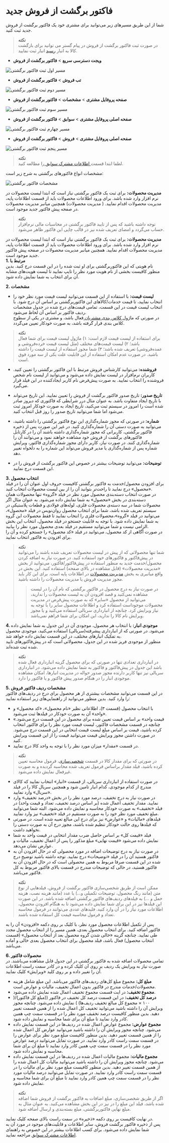 # فاکتور برگشت از فروش جدید 

شما از این طریق مسیرهای زیر می‌توانید برای مشتری خود یک فاکتور برگشت از فروش جدید ثبت کنید.<br>
>**نکته** <br>
 در صورت ثبت فاکتور برگشت از فروش در پیام گستر می توانید برای بازگشت کالا به انبار [رسید](Help/Buy-warehouse-sales/Store/sabthavale-resid/IssueReceiptRemittance_2.7.1.md) انبار ثبت نمایید.

- **ویجت دسترسی سریع** > **فاکتور برگشت از فروش**

![مسیر اول ثبت فاکتور برگشتی](./Images/new-sales-return-invoice-method1.2.8.3.png)

- **تب فروش** > **فاکتور برگشت از فروش**

![مسیر دوم ثبت فاکتور برگشتی](./Images/new-sales-return-invoice-method2.2.8.3.png)

- **صفحه پروفایل مشتری** > **مشخصات** > **فاکتور برگشت از فروش**

![مسیر سوم ثبت فاکتور برگشتی](./Images/new-sales-return-invoice-method3.2.8.3.png)

- **صفحه اصلی پروفایل مشتری** > **سوابق** > **فاکتور برگشت از فروش**

![مسیر چهارم ثبت فاکتور برگشتی](./Images/new-sales-return-invoice-method4.2.8.3.png)

- **صفحه اصلی پروفایل مشتری** > **فروش** > **فاکتور برگشت از فروش**

![مسیر پنجم ثبت فاکتور برگشتی](./Images/new-sales-return-invoice-method5.2.8.3.png)

> **نکته**<br>
 لطفا ابتدا قسمت[ اطلاعات مشترک سوابق ](https://github.com/1stco/PayamGostarDocs/blob/master/Help/Integrated-bank/Database/Records/Joint-record-information/Joint-record-information.md)را مطالعه کنید.

مشخصات انواع فاکتورهای برگشتی به شرح زیر است:

![مشخصات فاکتور برگشتی](./Images/sales-return-invoice-information.2.8.3.png)

**مدیریت محصولات:**  برای ثبت یک فاکتور برگشتی نیاز است که ابتدا لیست محصولات در نرم افزار وارد شده باشد. برای ورود اطلاعات محصولات باید از قسمت اطلاعات پایه، مدیریت محصولات اقدام نمایید. ( مدیریت محصولات) همچنین میانبر مدیریت محصولات در صفحه پیش فاکتور جدید موجود است.

> **نکته** <br>
توجه داشته باشید که پس از تایید فاکتور برگشتی در محاسبات مالی نرم‌افزار حساب می‌گردد و امضای تعریف شده نیز در قالب چاپی این فاکتور ظاهر می‌شود.


**مدیریت محصولات:**  برای ثبت یک فاکتور برگشتی نیاز است که ابتدا لیست محصولات در نرم افزار وارد شده باشد. برای ورود اطلاعات محصولات باید از قسمت اطلاعات پایه، مدیریت محصولات اقدام نمایید. همچنین میانبر مدیریت محصولات در صفحه پیش فاکتور جدید موجود است.<br>
**1. مرتبط با**<br>
نام هویتی که این فاکتوربرگشتی برای او ثبت شده را در این قسمت درج کنید. بدین منظور کافیست بخشی از نام هویت مورد نظر را تایپ نمایید تا لیست هویت‌های مشابه آن برای انتخاب به شما نمایش داده شود.

**2. مشخصات**<br>
- **لیست قیمت:** با استفاده از این قسمت می‌توانید لیست قیمت مورد نظر خود را انتخاب نمایید، تا قیمت خدمات/کالاهای این فاکتوربرگشتی بر اساس آن درج شود. با اتنخاب لیست قیمت در این قسمت، تمامی قیمت‌‌های درج شده در جدول مشخصات ردیف فاکتور بر اساس آن لحاظ می‌شود. <br>
در صورتی که ماژول[ کلاس بندی مشتریان ](https://github.com/1stco/PayamGostarDocs/blob/master/Help/Settings/Customer-classification-management/Customer-classification-management.md)فعال باشد، و مشتری در یکی از سطوح کلاس بندی‌ قرار گرفته باشد، به صورت خودکار تعیین می‌گردد.

> **نکته** <br>
> برای استفاده از لیست قیمت لازم است: ۱) ماژول لیست قیمت برای شما فعال باشد؛ ۲) لیست قیمت‌های مختلف (مثل لیست قیمت خرده‌فروشی و عمده‌فروشی) تعریف شده باشد؛ ۳) شما مجوز استفاده از لیست قیمت را داشته باشید. در صورت عدم امکان استفاده از این قابلیت علت یکی از سه مورد فوق است.<br>

- **فروشنده:** می‌توانید کارشناس فروش مرتبط با این فاکتور برگشتی را تعیین کنید. کاربران نرم‌افزار در لیست نمایش داده می‌شود و می‌توانید از لیست نام شخص فروشنده را انتخاب نمایید. به صورت پیش‌فرض نام کاربر ایجادکننده در این فیلد قرار می‌گیرد.<br>


- **تاریخ صدور:** تاریخ صدور فاکتور برگشت از فروش را تعیین نمایید. این تاریخ می‌تواند با تاریخ ایجاد متفاوت باشد. به عنوان مثال درر شرایطی که فاکتوری که دیروز صادر شده است را امروز در سیستم ثبت می‌کنید، تاریخ ایجاد به صورت خودکار امروز ثبت می‌شود اما شما می‌توانید تاریخ صدور را روز قبل انتخاب کنید.<br>

- **شماره:** در صورتی که مجوز شماره‌گذاری این نوع فاکتور برگشتی را داشته باشید، می‌توانید به صورت دستی آن را شماره‌گذاری کنید. در غیر این صورت پس از ذخیره فاکتور برگشتی، کاربرانی که مجوز شماره‌گذاری داشته باشند آن را در کارتابل فاکتورهای برگشت از فروش خود مشاهده خواهند نمود و می‌توانند آن را شماره‌گذاری کنند. در صورت نیاز، کاربر دارای مجوز شماره‌گذاری فاکتور، ویرایش شماره پس از شماره‌گذاری یا مدیر فروش می‌تواند این شماره را به دلخواه تغییر دهد.

- **توضیحات:** می‌توانید توضیحات  بیشتر در خصوص این فاکتور برگشت از فروش را در این قسمت درج نمایید.<br>

**3. انتخاب محصول**<br>
برای افزودن محصول/خدمت به فاکتور برگشتی کافیست حروف اول عنوان آن را در فیلد «محصول» درج نمایید تا راحت‌تر بتوانید آن را از بین لیست محصولات انتخاب کنید. <br>
در صورت انتخاب دسته‌بندی محصول مورد نظر در فیلد «گروه» تنها محصولات همان دسته‌بندی در بخش «محصول» به شما نمایش داده می‌شود.  به عنوان مثال اگر محصولات شما در سه دسته‌ی محصولات فلزی، لوله‌های فولادی و قطعات پلاستیکی در سیستم تعریف شده باشد، شما برای انتخاب محصول روان‌نویس در فیلد «محصول»، می‌توانید در فیلد «گروه»،محصولات فلزی را انتخاب نمایید تا فقط محصولات این گروه به شما نمایش داده شود. با توجه به قابلیت جستجو در فیلد محصول، انتخاب این بخش الزامی نیست و شما می‌توانید مستقیم در فیلد بعدی محصول مورد نظر را بیابید.<br>
در صورت آگاهی از کد محصول،‌ می‌توانید در فیلد «کد محصول» را جستجو کرده و آن را برای افزودن به فاکتور انتخاب نمایید.

> **نکته**<br> 
> شما تنها محصولاتی که از پیش در لیست محصولات تعریف شده باشند را می‌توانید در پیش‌فاکتور و فاکتورهای خود استفاده کنید. در صورت نیاز به اضافه کردن محصول/خدمت جدید به منظور استفاده در پیش‌فاکتور/فاکتور،‌ می‌توانید از بخش «مدیریت محصولات» (قابل مشاهده در بالای صفحه) استفاده کنید. این بخش در واقع میانبری به بخش [مدیریت محصولات](https://github.com/1stco/PayamGostarDocs/blob/master/Help/Basic-Information/Product-management/Product-management.md) در اطلاعات پایه است. برای این کار باید مجوز مدیریت فروش یا مدیریت محصولات را داشته باشید.<br>
>> در صورت نیاز به درج محصول در فاکتور برگشتی که نام آن را در لیست مشاهده نمی‌کنید و قصد افزودن آن به لیست محصولات را ندارید، می‌توانید از محصول «سایر» که به صورت پیش‌فرض در مدیریت محصولات موجوداست استفاده کرد و اطلاعات محصول سایر را با توجه به نیاز ویرایش کرد. چنانچه از انبارداری سریالی استفاده می‌کنید و یا مجوز ویرایش نام کالا را ندارید، این امکان برای شما فراهم نمی‌باشد.<br>

**4. موجودی انبار:**
با انتخاب هر محصول، موجودی آن در این جدول به شما نمایش داده می‌شود. در صورتی که از انبارداری پیشرفته(سریالی) استفاده می‌کنید، موجودی محصول به تفکیک انبارهای مختلف، در این قسمت نمایش داده خواهد شد.<br>
منظور از موجودی فریز شده در این جدول، محصولاتی است که در پیش‌فاکتورهای تایید شده ثبت شده‌اند.<br>

> **نکته**<br>
> در انبارداری تعدادی تنها در صورتی که برای محصول گزینه انبارداری فعال شده باشد این جدول در پیش‌فاکتور و فاکتور به شما نمایش داده می‌شود. در انبارداری سریالی نیز تنها کاربر دارنده مجوز صدور حواله در مدیریت انبارها، امکان مشاهده موجودی انبار را در هنگام صدور پیش فاکتور و یا فاکتور را دارد.<br>

**5. مشخصات ردیف فاکتور فروش**<br>
در این قسمت می‌توانید مشخصات بیشتری از هر محصول برای درج در ردیف‌های فاکتور را وارد کنید. بدین منظور می‌توانید از راهنمایی‌های زیر استفاده نمایید:<br>
- با انتخاب محصول (قسمت ۳)، اطلاعاتی نظیر «نام محصول»، «کد محصول» و «واحد» آن به صورت خودکار در فیلدها ثبت می‌شود. 
- «قیمت واحد» بر اساس قیمت تعیین شده برای محصول در این قسمت درج می‌شود. چنانچه در قسمت مشخصات فاکتور، لیست قیمت مورد نظر را برای فاکتور انتخاب کرده باشید، قیمت بر اساس مبلغ لیست قیمت انتخابی در این قسمت درج می‌شود. در صورت داشتن مجوز ویرایش قیمت می‌توانید قیمت را از این قسمت ویرایش کنید.<br>
- در قسمت «مقدار» میزان مورد نظر را با توجه به واحد کالا درج نمایید.

> **نکته**<br>
 در صورتی که برای مقدار کالا در قسمت [شخصی‌سازی](https://github.com/1stco/PayamGostarDocs/blob/master/Help/Settings/Personalization-crm/Factor-management/Factor-management.md)، فرمول محاسبه تعیین کرده باشید، فیلد مقدار براساس فرمول تعریف شده محاسبه گردیده و به صورت غیرفعال نمایش داده می‌شود.<br>

- در صورت استفاده از انبارداری سریالی،‌ از قسمت «انبار» انتخاب نمایید که کالای مندرج از کدام موجودی، کدام انبار تامین شود و همچنین سریال کالا را در فیلد «سریال» وارد نمایید.
- در صورت نیاز به درج تخفیف، درصد مورد نظر را در بخش «درصد تخفیف» وارد نمایید. مقدار تخفیف اعمال شده (بر اساس درصد تخفیف، تعداد و قیمت واحد) در فیلد «تخفیف» به صورت خودکار محاسبه و نمایش داده می‌شود. البته شما می‌توانید مبلغ تخفیف مورد نظر خود را به صورت مستقیم در فیلد «تخفیف» نیز وارد نمایید.
- فیلدهای «مالیات» و «عوارض» نیز برای درج این مبالغ تعبیه شده است. در صورتی که فیلدها روی حالت خودکار تنظیم شده باشند، مجوز درج آن به صورت دستی را نخواهید داشت.
- فیلد «قیمت کل» بر اساس حاصل ضرب مقدار انتخابی در قیمت واحد به شما نمایش داده می‌شود «قیمت نهایی» مبلغ مذکور را پس از اعمال تخفیف، مالیات و عوارض نشان می‌دهد.
- در صورت نیاز به درج توضیحات اضافه در مورد محصولی که در حال افزودن آن به فاکتور هستید آن را در فیلد «توضیحات» درج نمایید. توجه داشته باشید توضیح درج شده در این قسمت صرفا مربوط به همین محصولی است که در حال افزودن آن به فاکتور هستید، در حالی که توضیحات مندرج در قسمت بالای فاکتور مربوط به کل فاکتور می‌باشد.<br>

> **نکته**<br>
> ممکن است از طریق شخصی‌سازی فاکتور برگشت از فروش، فیلدهایی از نوع متن (مانند رنگ محصول، توضیحات تکمیلی و...) یا عدد (مانند هزینه نصب، هزینه حمل و ...) به فیلدهای ردیف‌های فاکتور برگشتی اضافه شده باشد. در این صورت این فیلدها نیز در این برای شما نمایش داده می‌شود تا به هنگام افزودن محصول، اطلاعات مورد نیاز را در آن وارد کنید. فلیدهای عددی می‌توانند در فرمول محاسبه تعداد و فرمول محاسبه قیمت کل استفاده شده باشند.<br>

پس از تکمیل اطلاعات محصول مورد نظر، با کلیک بر روی دکمه «افزودن» آن را به فاکتور اضافه کنید. برای انتخاب محصول بعدی، همین مسیر را از انتخاب محصول مجدد طی نمایید. چنانچه گزینه «خالی شدن گروه محصول بعد از انتخاب محصول» (قسمت انتخاب محصول) فعال باشد، فیلد محصول برای انتخاب محصول بعدی خالی و آماده می‌باشد.<br>

**6. محصولات فاکتور**<br>
تمامی محصولات اضافه شده به فاکتور برگشتی در این جدول قابل مشاهده می‌باشند. در صورت نیاز به ویرایش یک ردیف بر روی آن کلیک کرده و در کادر سمت راست اطلاعات آن را تغییر داده و بر روی کلید «ویرایش» کلیک نمایید.  
- **مبلغ کل:** مجموع مبلغ کل‌های ردیف‌‌های فاکتور می‌باشد. این مبلغ شامل هزینه محصولات/خدمات مندرج در فاکتور بدون اعمال تخفیف،‌ مالیات و عوارض است.
- **مجموع تخفیف:** در ایت قسمت مجموع تخفیف اعمال شده نمایش داده می‌شود.
- **درصد کل تخفیف:** در این قسمت درصد کل تخفیف در فاکتور ((مبلغ کل فاکتور)/( ۱۰۰ × مجموع کل مبالغ تخفیف ردیف‌ها) ) نمایش داده می‌شود. چنانچه مجوز ویرایش آن را داشته باشید می‌توانید تخفیف کل اعمال شده را از همین قسمت تغییر دهید. بدین منظور کافیست درصد تخفیف مورد نظر را در قسمت سمت چپ همین کادر وارد نمایید تا مبلغ آن برای شما محاسبه و نمایش داده شود.   
- **مجموع عوارض:** مجموع عوارض اعمال شده در ردیف‌ها در این قسمت نمایش داده می‌شود. چنانچه مجوز ویرایش آن را داشته باشید می‌توانید عوارض کل اعمال شده را از همین قسمت تغییر دهید. بدین منظور کافیست مبلغ مورد نظر برای عوارض را در قسمت سمت راست کادر وارد نمایید. در صورت تمایل می‌توانید درصد عوارض مورد نظر را در قسمت سمت چپ همین کادر  وارد نمایید تا مبلغ آن برای شما محاسبه و نمایش داده شود.     
- **مجموع مالیات:** مجموع مالیات اعمال شده در ردیف‌ها در این قسمت نمایش داده می‌شود. چنانچه مجوز ویرایش آن را داشته باشید می‌توانید مالیات کل اعمال شده را از همین قسمت تغییر دهید. بدین منظور کافیست مبلغ مورد نظر برای مالیات را در قسمت سمت راست کادر وارد نمایید. در صورت تمایل می‌توانید درصد مالیات مورد نظر را در قسمت سمت چپ همین کادر وارد نمایید تا مبلغ آن برای شما محاسبه و نمایش داده شود. 

> **نکته**<br> 
> اگر از طریق شخصی‌سازی،‌ مبلغ اضافات به فاکتور برگشت از فروش شما اضافه شده باشد،‌ فیلد این مبلغ را در نیز در این بخش مشاهده می‌کنید. به عنوان مثال به مبلغ نهایی فاکتوربرگشتی، مبلغ بسته‌بندی و ارسال اضافه شود.<br>

در نهایت کافیست بر روی دکمه «ذخیره» در سمت راست بالای صفحه کلیک نمایید.<br>
پس از ذخیره فاکتور برگشت فروش، سایر اطلاعات و قابلیت‌های موجود در مورد آن به شما نمایش داده می‌شود. برای کسب اطلاعات بیشتر در این خصوص به راهنمای [ اطلاعات مشترک سوابق](https://github.com/1stco/PayamGostarDocs/blob/master/Help/Integrated-bank/Database/Records/Joint-record-information/Joint-record-information.md) مراجعه نمایید.

